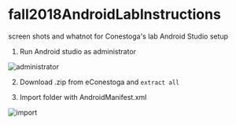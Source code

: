 # fall2018AndroidLabInstructions
screen shots and whatnot for Conestoga's lab Android Studio setup

1) Run Android studio as administrator

![administrator](https://rhildred.github.io/fall2018AndroidLabInstructions/READMEImages/Administrator.png "administrator")

2) Download .zip from eConestoga and `extract all`

3) Import folder with AndroidManifest.xml

![import](https://rhildred.github.io/fall2018AndroidLabInstructions/READMEImages/import.PNG "import")
